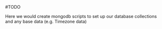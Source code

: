 #TODO

Here we would create mongodb scripts to set up our database collections and any base data (e.g. Timezone data)
